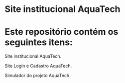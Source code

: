 # Site institucional AquaTech

# Este repositório contém os seguintes itens:

Site institucional AquaTech.

Site Login e Cadastro AquaTech.

Simulador do projeto AquaTech.